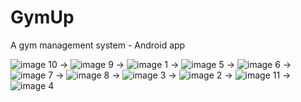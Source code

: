 # GymUp
A gym management system - Android app

![image 10](https://user-images.githubusercontent.com/87558553/130223953-61acbccf-7c6b-49a9-89cd-7f8058f3eb11.jpg)
->
![image 9](https://user-images.githubusercontent.com/87558553/130223996-715d0aa3-54b8-4d25-8632-2fe0be5709e9.jpg)
->
![image 1](https://user-images.githubusercontent.com/87558553/130224036-480fc875-983f-4eb3-8c64-1f9336b12271.jpg)
->
![image 5](https://user-images.githubusercontent.com/87558553/130224050-805b0ea9-a4a8-41b4-b1de-94f138682c72.jpg)
->
![image 6](https://user-images.githubusercontent.com/87558553/130224079-32260a35-d04f-40d1-953a-956dacf61519.jpg)
->
![image 7](https://user-images.githubusercontent.com/87558553/130224096-722ff3d0-0507-456c-b136-190b42675ffb.jpg)
->
![image 8](https://user-images.githubusercontent.com/87558553/130224118-081ff405-a3ab-4d7a-9a17-b452d8f4ab42.jpg)
->
![image 3](https://user-images.githubusercontent.com/87558553/130224128-debf2333-4ebc-4fa2-abe8-a5ebfe0ddf3c.jpg)
->
![image 2](https://user-images.githubusercontent.com/87558553/130224135-4ce95275-3fa3-438e-87d2-684beea4f156.jpg)
->
![image 11](https://user-images.githubusercontent.com/87558553/130224145-7ed1b16a-6f26-41da-8604-7bb497c0094d.jpg)
->
![image 4](https://user-images.githubusercontent.com/87558553/130224152-aa510dc2-55a3-41a1-80fa-625ccb5a463f.jpg)


